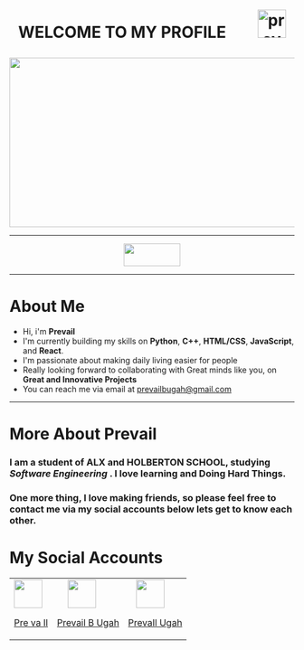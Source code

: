 # <p align="center">WELCOME TO MY PROFILE <img  src="https://user-images.githubusercontent.com/117872283/216832068-8ac6e159-dfdc-42ba-8152-0d0a16eae555.JPG" alt="prevail's logo" width="50px" height="50px" style="padding-left:49px" ></p>

<span style="border-radius:15px" text-align="center">
<img src="https://user-images.githubusercontent.com/117872283/216715207-1695b7f3-eb11-4c1c-b037-69577d4d6c29.gif" width="900px" height="300px">
</span>

___
<p align="center"><img src="https://user-images.githubusercontent.com/117872283/216784680-ae2e7198-576b-4f7a-91e4-82d5def82778.PNG" width="100px" height="40px" > </p>
 
___
# About Me
 * Hi, i'm  **Prevail**
* I'm currently building my skills on **Python**, **C++**, **HTML/CSS**, **JavaScript**, and **React**. 
*  I'm passionate about making daily living easier for people
* Really looking forward to collaborating with Great minds like you, on **Great and Innovative Projects**
* You can reach me via email at prevailbugah@gmail.com
___
# More About Prevail
### I am a student of **ALX** and **HOLBERTON SCHOOL**, studying _Software Engineering_ . I love learning and Doing Hard Things.
### One more thing,  I love making friends, so please feel free to contact me via my social accounts below lets get to know each other.
# My Social Accounts 
<table>
<tr>
<td>
<a href="https://www.facebook.com/prevail.ugah"><img src="https://user-images.githubusercontent.com/117872283/216627520-39d4cbab-91af-4293-841f-da48165ae7f3.png" width="50px" height="50px"><p>Pre va Il</p></a>
</td>
<td>
<a href="https://twitter.com/prevail_ugah"><img src="https://user-images.githubusercontent.com/117872283/216627371-9e5eded6-89c7-4a12-af7c-8fe3170fc4f1.png" width="50px" height="50px" style="padding-left:19px;"><p>Prevail B Ugah</p></a>
</td>
<td>
<a href="https://www.linkedin.com/in/prevail-b-ugah-3aa845263"><img src="https://user-images.githubusercontent.com/117872283/216627186-f04f0b98-68e8-4688-a70a-e64fc9fc80d0.png" width="50px" height="50px" style="padding-left:14px;"><p>PrevaIl Ugah</p></a>
</td>
</tr>

</table>














